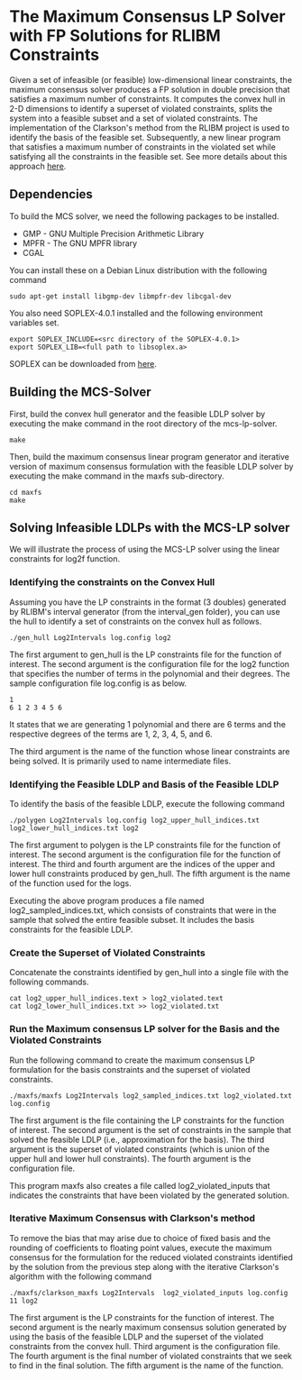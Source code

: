 # The Maximum Consensus LP Solver with FP Solutions for RLIBM Constraints

Given a set of infeasible (or feasible) low-dimensional linear
constraints, the maximum consensus solver produces a FP solution in
double precision that satisfies a maximum number of constraints. It
computes the convex hull in 2-D dimensions to identify a superset of
violated constraints, splits the system into a feasible subset and a
set of violated constraints. The implementation of the Clarkson's
method from the RLIBM project is used to identify the basis of the
feasible set. Subsequently, a new linear program that satisfies a
maximum number of constraints in the violated set while satisfying all
the constraints in the feasible set. See more details about this
approach
[here](https://people.cs.rutgers.edu/~sn349/papers/maxfs-pldi-2024.pdf).

## Dependencies

To build the MCS solver, we need the following packages to be installed.

* GMP - GNU Multiple Precision Arithmetic Library
* MPFR - The GNU MPFR library
* CGAL

You can install these on a Debian Linux distribution with the following command

``` 
sudo apt-get install libgmp-dev libmpfr-dev libcgal-dev     
```

You also need SOPLEX-4.0.1 installed and the following environment
variables set.


```
export SOPLEX_INCLUDE=<src directory of the SOPLEX-4.0.1>
export SOPLEX_LIB=<full path to libsoplex.a>
```
SOPLEX can be downloaded from [here](https://github.com/scipopt/soplex/releases/tag/release-401).

## Building the MCS-Solver

First, build the convex hull generator and the feasible LDLP solver by
executing the make command in the root directory of the mcs-lp-solver.

```
make
```

Then, build the maximum consensus linear program generator and
iterative version of maximum consensus formulation with the feasible
LDLP solver by executing the make command in the maxfs sub-directory.

```
cd maxfs
make
```

## Solving Infeasible LDLPs with the MCS-LP solver

We will illustrate the process of using the MCS-LP solver using the
linear constraints for log2f function.

### Identifying the constraints on the Convex Hull

Assuming you have the LP constraints in the format (3 doubles)
generated by RLIBM's interval generator (from the interval_gen
folder), you can use the hull to identify a set of constraints on the
convex hull as follows.

```
./gen_hull Log2Intervals log.config log2
```

The first argument to gen_hull is the LP constraints file for the
function of interest. The second argument is the configuration file
for the log2 function that specifies the number of terms in the
polynomial and their degrees. The sample configuration file log.config
is as below.

```
1
6 1 2 3 4 5 6
```

It states that we are generating 1 polynomial and there are 6 terms
and the respective degrees of the terms are 1, 2, 3, 4, 5, and 6.

The third argument is the name of the function whose linear
constraints are being solved. It is primarily used to name
intermediate files. 


### Identifying the Feasible LDLP and Basis of the Feasible LDLP

To identify the basis of the feasible LDLP, execute the following
command

```
./polygen Log2Intervals log.config log2_upper_hull_indices.txt log2_lower_hull_indices.txt log2
```

The first argument to polygen is the LP constraints file for the
function of interest. The second argument is the configuration file
for the function of interest. The third and fourth argument are the
indices of the upper and lower hull constraints produced by gen_hull.
The fifth argument is the name of the function used for the logs.

Executing the above program produces a file named
log2_sampled_indices.txt, which consists of constraints that were in
the sample that solved the entire feasible subset. It includes the
basis constraints for the feasible LDLP.


### Create the Superset of Violated Constraints

Concatenate the constraints identified by gen_hull into a single file with the following commands.

```
cat log2_upper_hull_indices.text > log2_violated.text
cat log2_lower_hull_indices.txt >> log2_violated.txt
```


### Run the Maximum consensus LP solver for the Basis and the Violated Constraints

Run the following command to create the maximum consensus LP
formulation for the basis constraints and the superset of violated constraints.

```
./maxfs/maxfs Log2Intervals log2_sampled_indices.txt log2_violated.txt log.config
```

The first argument is the file containing the LP constraints for the
function of interest. The second argument is the set of constraints in
the sample that solved the feasible LDLP (i.e., approximation for the
basis). The third argument is the superset of violated constraints
(which is union of the upper hull and lower hull constraints). The
fourth argument is the configuration file.

This program maxfs also creates a file called log2_violated_inputs
that indicates the constraints that have been violated by the
generated solution.


### Iterative Maximum Consensus with Clarkson's method

To remove the bias that may arise due to choice of fixed basis and the
rounding of coefficients to floating point values, execute the maximum
consensus for the formulation for the reduced violated constraints
identified by the solution from the previous step along with the
iterative Clarkson's algorithm with the following command

```
./maxfs/clarkson_maxfs Log2Intervals  log2_violated_inputs log.config 11 log2
```

The first argument is the LP constraints for the function of
interest. The second argument is the nearly maximum consensus solution
generated by using the basis of the feasible LDLP and the superset of
the violated constraints from the convex hull.  Third argument is the
configuration file. The fourth argument is the final number of
violated constraints that we seek to find in the final solution. The
fifth argument is the name of the function.